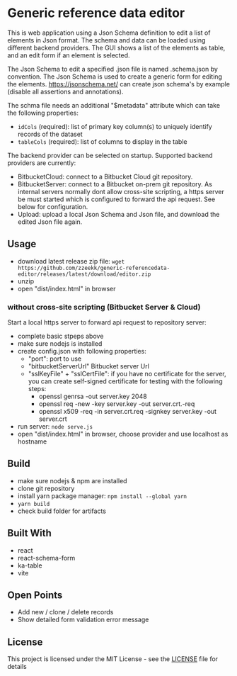 # Generic reference data editor

This is web application using a Json Schema definition to edit a list of elements in Json format.
The schema and data can be loaded using different backend providers.
The GUI shows a list of the elements as table, and an edit form if an element is selected.

The Json Schema to edit a specified <dataset-name>.json file is named <dataset-name>.schema.json by convention.
The Json Schema is used to create a generic form for editing the elements.
https://jsonschema.net/ can create json schema's by example (disable all assertions and annotations).

The schma file needs an additional "$metadata" attribute which can take the following properties:
* `idCols` (required): list of primary key column(s) to uniquely identify records of the dataset
* `tableCols` (required): list of columns to display in the table

The backend provider can be selected on startup. Supported backend providers are currently:
* BitbucketCloud: connect to a Bitbucket Cloud git repository.
* BitbucketServer: connect to a Bitbucket on-prem git repository. As internal servers normally dont allow cross-site scripting, a https server be must started which is configured to forward the api request. See below for configuration.
* Upload: upload a local Json Schema and Json file, and download the edited Json file again.

## Usage
* download latest release zip file: `wget https://github.com/zzeekk/generic-referencedata-editor/releases/latest/download/editor.zip`
* unzip
* open "dist/index.html" in browser

### without cross-site scripting (Bitbucket Server & Cloud)
Start a local https server to forward api request to repository server:
* complete basic stpeps above
* make sure nodejs is installed
* create config.json with following properties:  
  - "port": port to use
  - "bitbucketServerUrl" Bitbucket server Url  
  - "sslKeyFile" + "sslCertFile": if you have no certificate for the server, you can create self-signed certificate for testing with the following steps:
    - openssl genrsa -out server.key 2048  
    - openssl req -new -key server.key -out server.crt.-req  
    - openssl x509 -req -in server.crt.req -signkey server.key -out server.crt  
* run server: `node serve.js`
* open "dist/index.html" in browser, choose provider and use localhost as hostname

## Build
* make sure nodejs & npm are installed
* clone git repository
* install yarn package manager: `npm install --global yarn`
* `yarn build`
* check build folder for artifacts

## Built With
* react
* react-schema-form
* ka-table
* vite

## Open Points
* Add new / clone / delete records
* Show detailed form validation error message

## License
This project is licensed under the MIT License - see the [LICENSE](LICENSE) file for details

